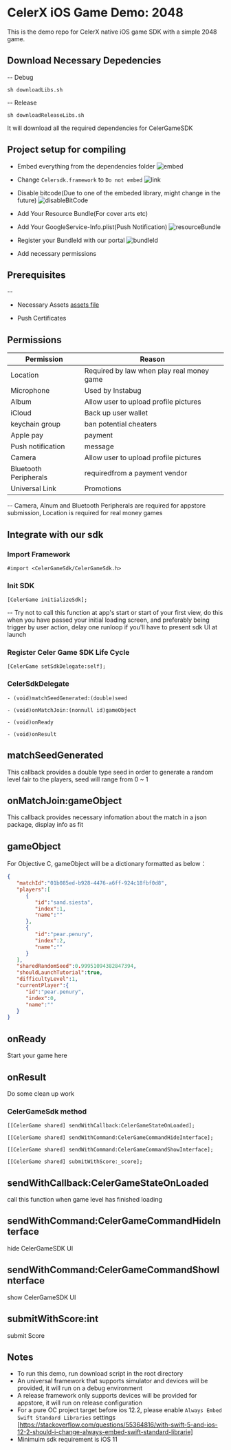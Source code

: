 # CelerX iOS Game Demo: 2048

This is the demo repo for CelerX native iOS game SDK with a simple 2048 game.

## Download Necessary Depedencies

-- Debug

```shell
sh downloadLibs.sh
```

-- Release

```shell
sh downloadReleaseLibs.sh
```

It will download all the required dependencies for CelerGameSDK

## Project setup for compiling

- Embed everything from the dependencies folder
![embed](./img/embedLibs.png)
- Change `Celersdk.framework` to `Do not embed`
![link](./img/linkCelerSdk.png)
- Disable bitcode(Due to one of the embeded library, might change in the future)
![disableBitCode](./img/disableBitCode.png)
- Add Your Resource Bundle(For cover arts etc)
- Add Your GoogleService-Info.plist(Push Notification)
![resourceBundle](./img/resourceBundle.png)
- Register your BundleId with our portal
![bundleId](./img/bundleId.png)

- Add necessary permissions

## Prerequisites

--

- Necessary Assets
[assets file](grphicAssetsIntegration.pdf)

- Push Certificates

## Permissions

Permission | Reason
------------ | -------------
Location | Required by law when play real money game
Microphone | Used by Instabug
Album | Allow user to upload profile pictures
iCloud | Back up user wallet
keychain group | ban potential cheaters
Apple pay | payment
Push notification | message
Camera | Allow user to upload profile pictures
Bluetooth Peripherals | requiredfrom a payment vendor
Universal Link | Promotions

--
Camera, Alnum and Bluetooth Peripherals are required for appstore submission, Location is required for real money games

## Integrate with our sdk

### Import Framework

```objc
#import <CelerGameSdk/CelerGameSdk.h>
```

### Init SDK

```objc
[CelerGame initializeSdk];
```

--
Try not to call this function at app's start or start of your first view, do this  when you have passed your initial loading screen, and preferably being trigger by user action, delay one runloop if you'll have to present sdk UI at launch

### Register Celer Game SDK Life Cycle

```objc
[CelerGame setSdkDelegate:self];
```

### CelerSdkDelegate

```objc
- (void)matchSeedGenerated:(double)seed

- (void)onMatchJoin:(nonnull id)gameObject

- (void)onReady

- (void)onResult
```

matchSeedGenerated
----

This callback provides a double type seed in order to generate a random level fair to the players, seed will range from 0 ~ 1

onMatchJoin:gameObject
----

This callback provides necessary infomation about the match in a json package, display info as fit

gameObject
----

For Objective C, gameObject will be a dictionary formatted as below：

```json
{
   "matchId":"01b085ed-b928-4476-a6ff-924c18fbf0d8",
   "players":[
      {
         "id":"sand.siesta",
         "index":1,
         "name":""
      },
      {
         "id":"pear.penury",
         "index":2,
         "name":""
      }
   ],
   "sharedRandomSeed":0.99951094382847394,
   "shouldLaunchTutorial":true,
   "difficultyLevel":1,
   "currentPlayer":{
      "id":"pear.penury",
      "index":0,
      "name":""
   }
}
```

onReady
----

Start your game here

onResult
----

Do some clean up work

### CelerGameSdk method

```objc
[[CelerGame shared] sendWithCallback:CelerGameStateOnLoaded];

[[CelerGame shared] sendWithCommand:CelerGameCommandHideInterface];

[[CelerGame shared] sendWithCommand:CelerGameCommandShowInterface];

[[CelerGame shared] submitWithScore:_score];
```

sendWithCallback:CelerGameStateOnLoaded
-

call this function when game level has finished loading

sendWithCommand:CelerGameCommandHideInterface
-

hide CelerGameSDK UI

sendWithCommand:CelerGameCommandShowInterface
-

show CelerGameSDK UI

submitWithScore:int
-

submit Score

## Notes

- To run this demo, run download script in the root directory
- An universal framework that supports simulator and devices will be provided, it will run on a debug environment
- A release framework only supports devices will be provided for appstore, it will run on release configuration
- For a pure OC project target before ios 12.2, please enable `Always Embed Swift Standard Libraries` settings [https://stackoverflow.com/questions/55364816/with-swift-5-and-ios-12-2-should-i-change-always-embed-swift-standard-librarie]
- Minimuim sdk requirement is iOS 11
